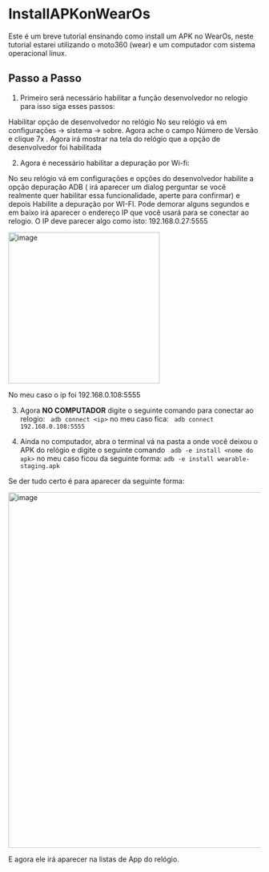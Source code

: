# InstallAPKonWearOs

Este é um breve tutorial ensinando como install um APK no WearOs, neste tutorial estarei utilizando o moto360 (wear) e um computador com sistema operacional linux.

## Passo a Passo

1. Primeiro será necessário habilitar a função desenvolvedor no relogio para isso siga esses passos: 

Habilitar opção de desenvolvedor no relógio
No seu relógio vá em configurações -> sistema -> sobre. Agora ache o campo Número de Versão e clique 7x . Agora irá mostrar na tela do relógio que a opção de desenvolvedor foi habilitada 


2. Agora é necessário habilitar a depuração por Wi-fi:

No seu relógio vá em configurações e opções do desenvolvedor habilite a opção depuração ADB ( irá aparecer um dialog perguntar se você realmente quer habilitar essa funcionalidade, aperte para confirmar)  e depois Habilite a depuração por WI-FI. Pode demorar alguns segundos e em baixo irá aparecer o endereço IP que você usará para se conectar ao relogio. O IP deve parecer algo como isto: 192.168.0.27:5555

<img width="302" alt="image" src="https://user-images.githubusercontent.com/38574345/154283512-609beab7-3edd-467e-833c-fe1201c192e9.png">

No meu caso o ip foi 192.168.0.108:5555

3. Agora **NO COMPUTADOR** digite o seguinte comando para conectar ao relogio: ``` adb connect <ip>``` no meu caso fica: 
 ``` adb connect 192.168.0.108:5555```

4. Ainda no computador, abra o terminal vá na pasta a onde você deixou o APK do relógio e digite o seguinte comando ``` adb -e install <nome do apk>``` no meu caso ficou da seguinte forma:   ```adb -e install wearable-staging.apk```

Se der tudo certo é para aparecer da seguinte forma:

<img width="710" alt="image" src="https://user-images.githubusercontent.com/38574345/154284675-fbdc0629-52a4-4f35-9503-a055ff9be454.png">

E agora ele irá aparecer na listas de App do relógio.
